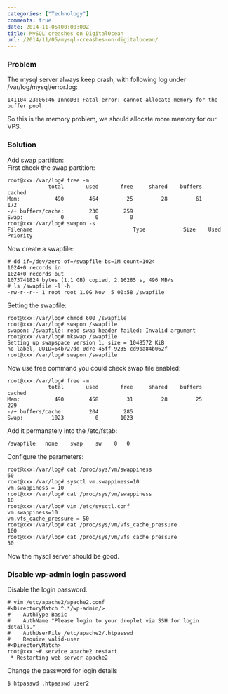 ```yaml
---
categories: ["Technology"]
comments: true
date: 2014-11-05T00:00:00Z
title: MySQL creashes on DigitalOcean
url: /2014/11/05/mysql-creashes-on-digitalocean/
---
```


### Problem
The mysql server always keep crash, with following log under /var/log/mysql/error.log:    

```
141104 23:06:46 InnoDB: Fatal error: cannot allocate memory for the buffer pool

```
So this is the memory problem, we should allocate more memory for our VPS.    
### Solution
Add swap partition:     
First check the swap partition:    

```
root@xxx:/var/log# free -m
             total       used       free     shared    buffers     cached
Mem:           490        464         25         28         61        172
-/+ buffers/cache:        230        259
Swap:            0          0          0
root@xxx:/var/log# swapon -s
Filename                                Type            Size    Used    Priority

```
Now create a swapfile:    

```
# dd if=/dev/zero of=/swapfile bs=1M count=1024
1024+0 records in
1024+0 records out
1073741824 bytes (1.1 GB) copied, 2.16285 s, 496 MB/s
# ls /swapfile -l -h
-rw-r--r-- 1 root root 1.0G Nov  5 00:58 /swapfile

```
Setting the swapfile:     

```
root@xxx:/var/log# chmod 600 /swapfile 
root@xxx:/var/log# swapon /swapfile
swapon: /swapfile: read swap header failed: Invalid argument
root@xxx:/var/log# mkswap /swapfile
Setting up swapspace version 1, size = 1048572 KiB
no label, UUID=64b727dd-0d7e-45ff-9235-cd9ba84b062f
root@xxx:/var/log# swapon /swapfile 

```
Now use free command you could check swap file enabled:     

```
root@xxx:/var/log# free -m
             total       used       free     shared    buffers     cached
Mem:           490        458         31         28         25        229
-/+ buffers/cache:        204        285
Swap:         1023          0       1023

```
Add it permanately into the /etc/fstab:    

```
/swapfile   none    swap    sw    0   0

```
Configure the parameters:    

```
root@xxx:/var/log# cat /proc/sys/vm/swappiness
60
root@xxx:/var/log# sysctl vm.swappiness=10
vm.swappiness = 10                                                                                      
root@xxx:/var/log# cat /proc/sys/vm/swappiness                                                  
10                                                
root@xxx:/var/log# vim /etc/sysctl.conf
vm.swappiness=10
vm.vfs_cache_pressure = 50
root@xxx:/var/log# cat /proc/sys/vm/vfs_cache_pressure                                          
100                                         
root@xxx:/var/log# cat /proc/sys/vm/vfs_cache_pressure                                          
50                                                                                                     

```
Now the mysql server should be good.     


### Disable wp-admin login password
Disable the login password.   

```
# vim /etc/apache2/apache2.conf
#<DirectoryMatch ^.*/wp-admin/>
#    AuthType Basic
#    AuthName "Please login to your droplet via SSH for login details."
#    AuthUserFile /etc/apache2/.htpasswd
#    Require valid-user
#<DirectoryMatch>
root@xxx:~# service apache2 restart
 * Restarting web server apache2      

```
Change the password for login details    

```
$ htpasswd .htpasswd user2

```
